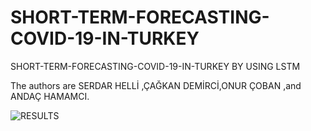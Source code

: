 # SHORT-TERM-FORECASTING-COVID-19-IN-TURKEY
SHORT-TERM-FORECASTING-COVID-19-IN-TURKEY BY USING LSTM 

The authors  are SERDAR HELLİ ,ÇAĞKAN DEMİRCİ,ONUR ÇOBAN ,and ANDAÇ HAMAMCI.

![RESULTS](https://github.com/YeditepeAI/SHORT-TERM-FORECASTING-COVID-19-IN-TURKEY/blob/master/figures/results.png)
